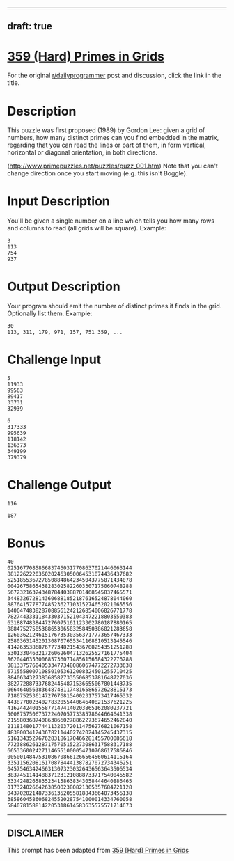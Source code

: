 ---
draft: true
----

# [359 (Hard) Primes in Grids](https://www.reddit.com/r/dailyprogrammer/comments/8gzaz5/20180504_challenge_359_hard_primes_in_grids/)

For the original [r/dailyprogrammer](https://www.reddit.com/r/dailyprogrammer/) post and discussion, click the link in the title.

# Description
This puzzle was first proposed (1989) by Gordon Lee: given a grid of numbers, how many distinct primes can you find embedded in the matrix, regarding that you can read the lines or part of them, in form vertical, horizontal or diagonal orientation, in both directions. 

(http://www.primepuzzles.net/puzzles/puzz_001.htm)
Note that you can't change direction once you start moving (e.g. this isn't Boggle). 

# Input Description
You'll be given a single number on a line which tells you how many rows and columns to read (all grids will be square). Example:


```
3 
113
754
937
```
# Output Description
Your program should emit the number of distinct primes it finds in the grid. Optionally list them. Example:


```
30
113, 311, 179, 971, 157, 751 359, ...
```
# Challenge Input

```
5 
11933
99563
89417
33731
32939

6
317333
995639
118142
136373
349199
379379
```
# Challenge Output

```
116

187
```
# Bonus

```
40
0251677085866837460317708637021446063144
8812262220360202463050064531874436437682
5251855367278508848642345043775871434078
0042675865438283025822603307175060748288
5672321632434878440388701468545837465571
3448326728143606881852187616524878044060
8876415778774852362710315274652021065556
1406474838287088561242126854006826771778
7827443331184330371521043472218803550383
6318874838447276075161123302780187880165
0884752758538865306583258450386821283658
1260362124615176735303563717773657467333
2580363145201308707655341168610513145546
4142635386876777348215436708254351251288
5301330463217260626047132625527161775404
8620446353006857360714856156584322276288
0813375760405334773480860674772272733638
6715558007108501053612008324501255710425
8840634327383685827335506853781648727036
8827728873376824454871536655067801443735
0664640563836487481174816586572628815173
7186752536147276768154002317573417465332
4438770023402783205544064640821537621225
4162442401558771474140203865162080237721
5008757506737224070577338578644664641338
2155803687408638660278862273674652462840
2118148017744113203720114756276821067158
4838003412436782114402742024145245437315
5161343527676283186170466281455700086618
7723886261287175705152273086317588317188
6653360024271146551000054710768617586846
0050014847531086708661266564560614115164
3351156208161708784441387827072734346251
0457546342466313073230326436563643506534
3837451141488371231210888733717540046582
3334248265835234158638343058444640886465
0173240266426385002380821305357684721128
0437020214873361352055818843664073456138
3858604586068245520287541000014334760058
5840781588142205318614583635575571714673
```

----
## **DISCLAIMER**
This prompt has been adapted from [359 [Hard] Primes in Grids](https://www.reddit.com/r/dailyprogrammer/comments/8gzaz5/20180504_challenge_359_hard_primes_in_grids/
)
